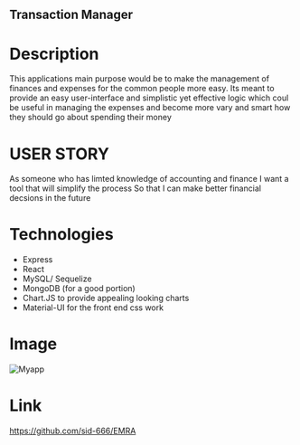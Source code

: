 ## Transaction Manager
# Description
This applications main purpose would be to make the management of finances and expenses for the common people more easy. Its meant to provide an easy user-interface and simplistic yet effective logic which coul be useful in managing the expenses and become more vary and smart how they should go about spending their money

# USER STORY
As someone who has limted knowledge of accounting and finance
I want a tool that will simplify the process
So that I can make better financial decsions in the future

# Technologies
* Express
* React
* MySQL/ Sequelize
* MongoDB (for a good portion)
* Chart.JS to provide appealing looking charts
* Material-UI for the front end css work

# Image
![Myapp](./client/public/screenshot.PNG)
# Link
https://github.com/sid-666/EMRA
